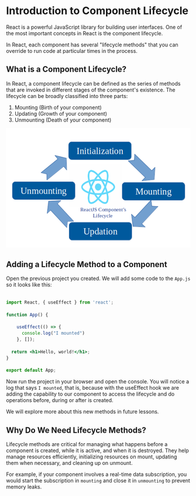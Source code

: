 # Introduction to Component Lifecycle

React is a powerful JavaScript library for building user interfaces. One of the most important concepts in React is the component lifecycle.

In React, each component has several "lifecycle methods" that you can override to run code at particular times in the process.

## What is a Component Lifecycle?

In React, a component lifecycle can be defined as the series of methods that are invoked in different stages of the component's existence. The lifecycle can be broadly classified into three parts:

1. Mounting (Birth of your component)
2. Updating (Growth of your component)
3. Unmounting (Death of your component)

![Untitled](./intro-to-component-lifecycle/untitled.png)

## Adding a Lifecycle Method to a Component

Open the previous project you created.  We will add some code to the `App.js` so it looks like this:

```jsx

import React, { useEffect } from 'react';

function App() {

	useEffect(() => {
	  console.log("I mounted")
	}, []);

  return <h1>Hello, world!</h1>;
}

export default App;
```

Now run the project in your browser and open the console. You will notice a log that says `I mounted`, that is, because with the useEffect hook we are adding the capability to our component to access the lifecycle and do operations before, during or after is created.

We will explore more about this new methods in future lessons.

## Why Do We Need Lifecycle Methods?

Lifecycle methods are critical for managing what happens before a component is created, while it is active, and when it is destroyed. They help manage resources efficiently, initializing resources on mount, updating them when necessary, and cleaning up on unmount.

For example, if your component involves a real-time data subscription, you would start the subscription in `mounting` and close it in `unmounting` to prevent memory leaks.